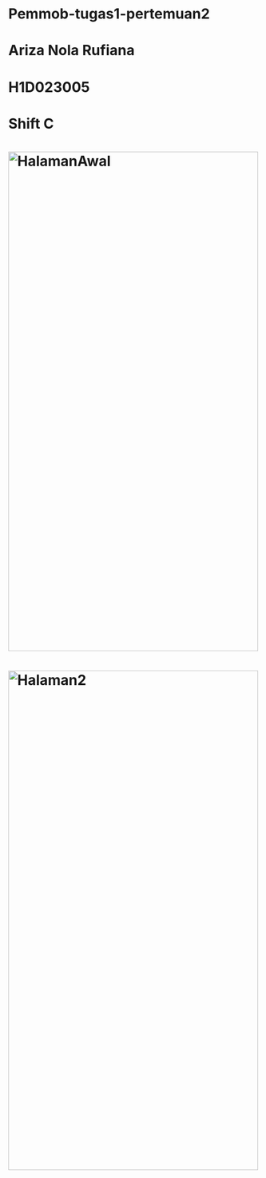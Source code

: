 # Pemmob-tugas1-pertemuan2
# Ariza Nola Rufiana
# H1D023005
# Shift C
# <img width="500" height="1000" alt="HalamanAwal" src="https://github.com/user-attachments/assets/5aaa9581-fe16-4ec6-9c09-77551f102af3" />
# <img width="500" height="1000" alt="Halaman2" src="https://github.com/user-attachments/assets/4ff1d865-da3e-4945-b071-36368fb18109" />
